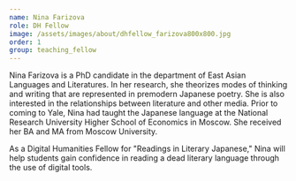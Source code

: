 ```yaml
---
name: Nina Farizova
role: DH Fellow
image: /assets/images/about/dhfellow_farizova800x800.jpg
order: 1
group: teaching_fellow
---
```

Nina Farizova is a PhD candidate in the department of East Asian Languages and Literatures. In her research, she theorizes modes of thinking and writing that are represented in premodern Japanese poetry. She is also interested in the relationships between literature and other media. Prior to coming to Yale, Nina had taught the Japanese language at the National Research University Higher School of Economics in Moscow. She received her BA and MA from Moscow University.

As a Digital Humanities Fellow for "Readings in Literary Japanese," Nina will help students gain confidence in reading a dead literary language through the use of digital tools.